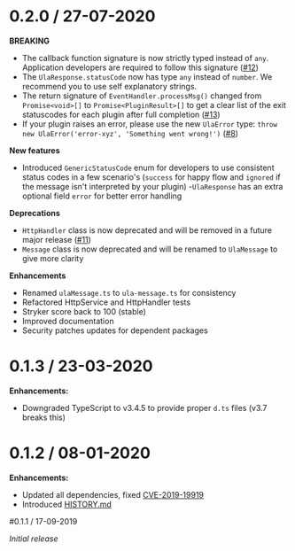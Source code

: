 # 0.2.0 / 27-07-2020

**BREAKING**
- The callback function signature is now strictly typed instead of `any`. Application developers are required to follow this signature ([#12](https://github.com/rabobank-blockchain/universal-ledger-agent/issues/12))
- The `UlaResponse.statusCode` now has type `any` instead of `number`. We recommend you to use self explanatory strings.
- The return signature of `EventHandler.processMsg()` changed from `Promise<void>[]` to `Promise<PluginResult>[]` to get a clear list of the exit statuscodes for each plugin after full completion ([#13](https://github.com/rabobank-blockchain/universal-ledger-agent/issues/13))
- If your plugin raises an error, please use the new `UlaError` type: `throw new UlaError('error-xyz', 'Something went wrong!')` ([#8](https://github.com/rabobank-blockchain/universal-ledger-agent/issues/8))

**New features**
- Introduced `GenericStatusCode` enum for developers to use consistent status codes in a few scenario's (`success` for happy flow and `ignored` if the message isn't interpreted by your plugin)
-`UlaResponse` has an extra optional field `error` for better error handling

**Deprecations**
- `HttpHandler` class is now deprecated and will be removed in a future major release ([#11](https://github.com/rabobank-blockchain/universal-ledger-agent/issues/11))
- `Message` class is now deprecated and will be renamed to `UlaMessage` to give more clarity

**Enhancements**
- Renamed `ulaMessage.ts` to `ula-message.ts` for consistency
- Refactored HttpService and HttpHandler tests
- Stryker score back to 100 (stable)
- Improved documentation
- Security patches updates for dependent packages

# 0.1.3 / 23-03-2020

**Enhancements:**
- Downgraded TypeScript to v3.4.5 to provide proper `d.ts` files (v3.7 breaks this)

# 0.1.2 / 08-01-2020

**Enhancements:**
- Updated all dependencies, fixed [CVE-2019-19919](https://github.com/advisories/GHSA-w457-6q6x-cgp9)
- Introduced [HISTORY.md](HISTORY.md)

#0.1.1 / 17-09-2019

*Initial release*
